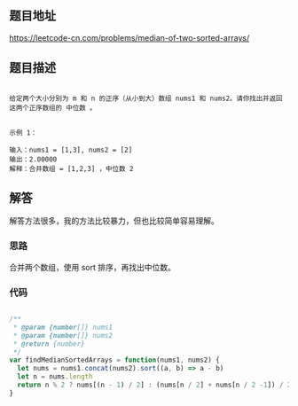 ## 题目地址

https://leetcode-cn.com/problems/median-of-two-sorted-arrays/

## 题目描述

```

给定两个大小分别为 m 和 n 的正序（从小到大）数组 nums1 和 nums2。请你找出并返回这两个正序数组的 中位数 。


示例 1：

输入：nums1 = [1,3], nums2 = [2]
输出：2.00000
解释：合并数组 = [1,2,3] ，中位数 2

```

## 解答

解答方法很多，我的方法比较暴力，但也比较简单容易理解。

### 思路

合并两个数组，使用 sort 排序，再找出中位数。

### 代码

```js

/**
 * @param {number[]} nums1
 * @param {number[]} nums2
 * @return {number}
 */
var findMedianSortedArrays = function(nums1, nums2) {
  let nums = nums1.concat(nums2).sort((a, b) => a - b)
  let n = nums.length
  return n % 2 ? nums[(n - 1) / 2] : (nums[n / 2] + nums[n / 2 -1]) / 2
}

```
